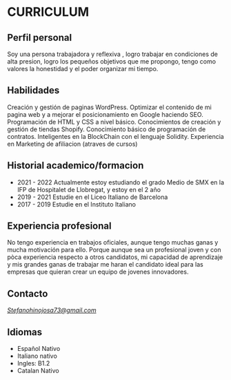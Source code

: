 # CURRICULUM

## Perfil personal
Soy una persona trabajadora y reflexiva , logro trabajar en condiciones de alta presion, logro los pequeños objetivos que me propongo, tengo como valores la honestidad y el poder organizar mi tiempo.
## Habilidades
Creación y gestión de paginas WordPress.
Optimizar el contenido de mi pagina web y a mejorar el posicionamiento en Google haciendo SEO. 
Programación de HTML y CSS a nivel básico.
Conocimientos de creación y gestión de tiendas Shopify. 
Conocimiento básico de programación de contratos. Inteligentes en la BlockChain con el lenguaje Solidity.
Experiencia en Marketing de afiliacion (atraves de cursos)
## Historial academico/formacion
* 2021 - 2022 Actualmente estoy estudiando el grado Medio de SMX en la IFP de Hospitalet de Llobregat, y estoy en el 2 año
* 2019 - 2021 Estudie en el Liceo Italiano de Barcelona 
* 2017 - 2019 Estudie en el Instituto Italiano 

## Experiencia profesional
No tengo experiencia en trabajos oficiales, aunque tengo muchas ganas y mucha motivación para ello. Porque aunque sea un profesional joven y con pòca experiencia respecto a otros candidatos, mi capacidad de aprendizaje y mis grandes ganas de trabajar me haran el candidato ideal para las empresas que quieran crear un equipo de jovenes innovadores.

## Contacto

*Stefanohinojosa73@gmail.com*

## Idiomas
 
* Español Nativo
* Italiano nativo
* Ingles: B1.2
* Catalan Nativo
